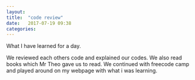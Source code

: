 ```yaml
---
layout: 
title:  "code review"
date:   2017-07-19 09:38
categories: 
---
```



What I have learned for a day.

We reviewed each others code and explained our codes.
We also read books which Mr Theo gave us to read.
We continued with freecode camp and played around on my webpage with what i was learning.
